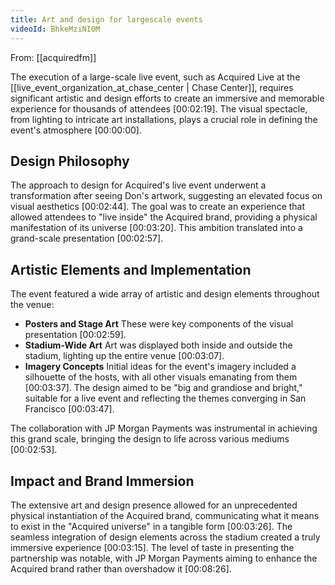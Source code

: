 ```yaml
---
title: Art and design for largescale events
videoId: BhkeMziNI0M
---
```


From: [[acquiredfm]] <br/> 

The execution of a large-scale live event, such as Acquired Live at the [[live_event_organization_at_chase_center | Chase Center]], requires significant artistic and design efforts to create an immersive and memorable experience for thousands of attendees <a class="yt-timestamp" data-t="00:02:19">[00:02:19]</a>. The visual spectacle, from lighting to intricate art installations, plays a crucial role in defining the event's atmosphere <a class="yt-timestamp" data-t="00:00:00">[00:00:00]</a>.

## Design Philosophy

The approach to design for Acquired's live event underwent a transformation after seeing Don's artwork, suggesting an elevated focus on visual aesthetics <a class="yt-timestamp" data-t="00:02:44">[00:02:44]</a>. The goal was to create an experience that allowed attendees to "live inside" the Acquired brand, providing a physical manifestation of its universe <a class="yt-timestamp" data-t="00:03:20">[00:03:20]</a>. This ambition translated into a grand-scale presentation <a class="yt-timestamp" data-t="00:02:57">[00:02:57]</a>.

## Artistic Elements and Implementation

The event featured a wide array of artistic and design elements throughout the venue:
*   **Posters and Stage Art** These were key components of the visual presentation <a class="yt-timestamp" data-t="00:02:59">[00:02:59]</a>.
*   **Stadium-Wide Art** Art was displayed both inside and outside the stadium, lighting up the entire venue <a class="yt-timestamp" data-t="00:03:07">[00:03:07]</a>.
*   **Imagery Concepts** Initial ideas for the event's imagery included a silhouette of the hosts, with all other visuals emanating from them <a class="yt-timestamp" data-t="00:03:37">[00:03:37]</a>. The design aimed to be "big and grandiose and bright," suitable for a live event and reflecting the themes converging in San Francisco <a class="yt-timestamp" data-t="00:03:47">[00:03:47]</a>.

The collaboration with JP Morgan Payments was instrumental in achieving this grand scale, bringing the design to life across various mediums <a class="yt-timestamp" data-t="00:02:53">[00:02:53]</a>.

## Impact and Brand Immersion

The extensive art and design presence allowed for an unprecedented physical instantiation of the Acquired brand, communicating what it means to exist in the "Acquired universe" in a tangible form <a class="yt-timestamp" data-t="00:03:26">[00:03:26]</a>. The seamless integration of design elements across the stadium created a truly immersive experience <a class="yt-timestamp" data-t="00:03:15">[00:03:15]</a>. The level of taste in presenting the partnership was notable, with JP Morgan Payments aiming to enhance the Acquired brand rather than overshadow it <a class="yt-timestamp" data-t="00:08:26">[00:08:26]</a>.